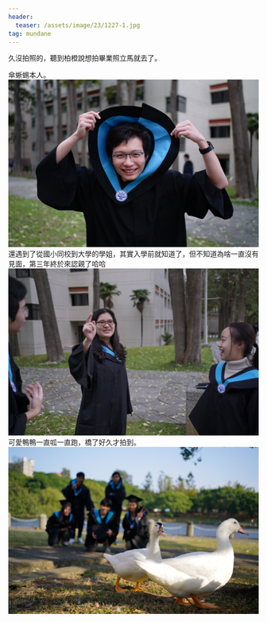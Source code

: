 ```yaml
---
header:
  teaser: /assets/image/23/1227-1.jpg
tag: mundane
---
```

久沒拍照的，聽到柏橙說想拍畢業照立馬就去了。

傘蜥蜴本人。
![](/assets/image/23/1227-1.jpg)
還遇到了從國小同校到大學的學姐，其實入學前就知道了，但不知道為啥一直沒有見面，第三年終於來認親了哈哈
![](/assets/image/23/1227-2.JPG)
可愛鴨鴨一直呱一直跑，橋了好久才拍到。
![](/assets/image/23/1227-3.JPG)
